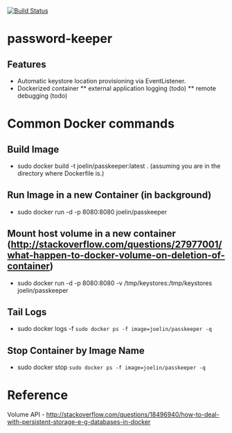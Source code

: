 [![Build Status](https://travis-ci.org/tingjan1982/password-keeper.svg?branch=master)](https://travis-ci.org/tingjan1982/password-keeper)

# password-keeper

## Features

* Automatic keystore location provisioning via EventListener.
* Dockerized container
 ** external application logging (todo)
 ** remote debugging (todo)
 
 
# Common Docker commands
 
## Build Image
 * sudo docker build -t joelin/passkeeper:latest . (assuming you are in the directory where Dockerfile is.)

## Run Image in a new Container (in background)
 * sudo docker run -d -p 8080:8080 joelin/passkeeper 

## Mount host volume in a new container (http://stackoverflow.com/questions/27977001/what-happen-to-docker-volume-on-deletion-of-container)
 * sudo docker run -d -p 8080:8080 -v /tmp/keystores:/tmp/keystores joelin/passkeeper
 
## Tail Logs 
 * sudo docker logs -f `sudo docker ps -f image=joelin/passkeeper -q`

## Stop Container by Image Name
 * sudo docker stop `sudo docker ps -f image=joelin/passkeeper -q`

# Reference

Volume API - http://stackoverflow.com/questions/18496940/how-to-deal-with-persistent-storage-e-g-databases-in-docker
